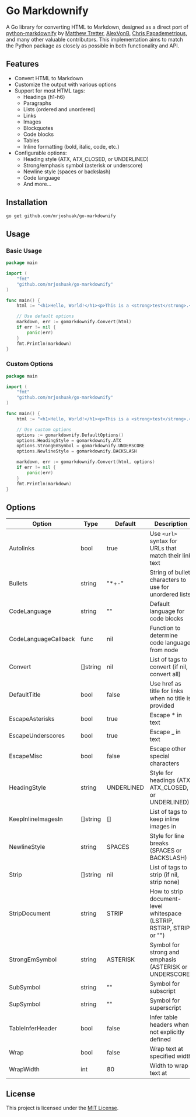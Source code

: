 # Go Markdownify

A Go library for converting HTML to Markdown, designed as a direct port of
[python-markdownify](https://github.com/matthewwithanm/python-markdownify) by
[Matthew Tretter](https://github.com/matthewwithanm),
[AlexVonB](https://github.com/AlexVonB), [Chris
Papademetrious](https://github.com/chrispitude), and many other valuable
contributors. This implementation aims to match the Python package as closely as
possible in both functionality and API.

## Features

- Convert HTML to Markdown
- Customize the output with various options
- Support for most HTML tags:
  - Headings (h1-h6)
  - Paragraphs
  - Lists (ordered and unordered)
  - Links
  - Images
  - Blockquotes
  - Code blocks
  - Tables
  - Inline formatting (bold, italic, code, etc.)
- Configurable options:
  - Heading style (ATX, ATX_CLOSED, or UNDERLINED)
  - Strong/emphasis symbol (asterisk or underscore)
  - Newline style (spaces or backslash)
  - Code language
  - And more...

## Installation

```bash
go get github.com/mrjoshuak/go-markdownify
```

## Usage

### Basic Usage

```go
package main

import (
    "fmt"
    "github.com/mrjoshuak/go-markdownify"
)

func main() {
    html := "<h1>Hello, World!</h1><p>This is a <strong>test</strong>.</p>"

    // Use default options
    markdown, err := gomarkdownify.Convert(html)
    if err != nil {
        panic(err)
    }
    fmt.Println(markdown)
}
```

### Custom Options

```go
package main

import (
    "fmt"
    "github.com/mrjoshuak/go-markdownify"
)

func main() {
    html := "<h1>Hello, World!</h1><p>This is a <strong>test</strong>.</p>"

    // Use custom options
    options := gomarkdownify.DefaultOptions()
    options.HeadingStyle = gomarkdownify.ATX
    options.StrongEmSymbol = gomarkdownify.UNDERSCORE
    options.NewlineStyle = gomarkdownify.BACKSLASH

    markdown, err := gomarkdownify.Convert(html, options)
    if err != nil {
        panic(err)
    }
    fmt.Println(markdown)
}
```

## Options

| Option               | Type     | Default    | Description                                                           |
| -------------------- | -------- | ---------- | --------------------------------------------------------------------- |
| Autolinks            | bool     | true       | Use `<url>` syntax for URLs that match their link text                |
| Bullets              | string   | "*+-"      | String of bullet characters to use for unordered lists                |
| CodeLanguage         | string   | ""         | Default language for code blocks                                      |
| CodeLanguageCallback | func     | nil        | Function to determine code language from node                         |
| Convert              | []string | nil        | List of tags to convert (if nil, convert all)                         |
| DefaultTitle         | bool     | false      | Use href as title for links when no title is provided                 |
| EscapeAsterisks      | bool     | true       | Escape * in text                                                      |
| EscapeUnderscores    | bool     | true       | Escape _ in text                                                      |
| EscapeMisc           | bool     | false      | Escape other special characters                                       |
| HeadingStyle         | string   | UNDERLINED | Style for headings (ATX, ATX_CLOSED, or UNDERLINED)                   |
| KeepInlineImagesIn   | []string | []         | List of tags to keep inline images in                                 |
| NewlineStyle         | string   | SPACES     | Style for line breaks (SPACES or BACKSLASH)                           |
| Strip                | []string | nil        | List of tags to strip (if nil, strip none)                            |
| StripDocument        | string   | STRIP      | How to strip document-level whitespace (LSTRIP, RSTRIP, STRIP, or "") |
| StrongEmSymbol       | string   | ASTERISK   | Symbol for strong and emphasis (ASTERISK or UNDERSCORE)               |
| SubSymbol            | string   | ""         | Symbol for subscript                                                  |
| SupSymbol            | string   | ""         | Symbol for superscript                                                |
| TableInferHeader     | bool     | false      | Infer table headers when not explicitly defined                       |
| Wrap                 | bool     | false      | Wrap text at specified width                                          |
| WrapWidth            | int      | 80         | Width to wrap text at                                                 |

## License

This project is licensed under the [MIT License](LICENSE).
